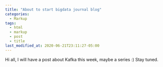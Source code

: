 ```yaml
---
title: "About to start bigdata journal blog"
categories:
  - Markup
tags:
  - html
  - markup
  - post
  - title
last_modified_at: 2020-06-21T23:11:27-05:00
---
```


Hi all, I will have a post about Kafka this week, maybe a series :)
Stay tuned.

 
